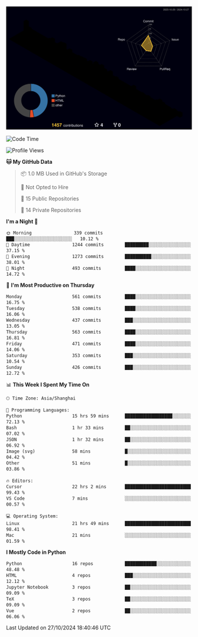 <!--![](https://raw.githubusercontent.com/BorisYang326/BorisYang326/output/github-contribution-grid-snake-dark.svg) -->
![](./profile-3d-contrib/profile-night-rainbow.svg)
<!--START_SECTION:waka-->
![Code Time](http://img.shields.io/badge/Code%20Time-584%20hrs%2036%20mins-blue)

![Profile Views](http://img.shields.io/badge/Profile%20Views-0-blue)

**🐱 My GitHub Data** 

> 📦 1.0 MB Used in GitHub's Storage 
 > 
> 🚫 Not Opted to Hire
 > 
> 📜 15 Public Repositories 
 > 
> 🔑 14 Private Repositories 
 > 
**I'm a Night 🦉** 

```text
🌞 Morning                339 commits         ███░░░░░░░░░░░░░░░░░░░░░░   10.12 % 
🌆 Daytime                1244 commits        █████████░░░░░░░░░░░░░░░░   37.15 % 
🌃 Evening                1273 commits        ██████████░░░░░░░░░░░░░░░   38.01 % 
🌙 Night                  493 commits         ████░░░░░░░░░░░░░░░░░░░░░   14.72 % 
```
📅 **I'm Most Productive on Thursday** 

```text
Monday                   561 commits         ████░░░░░░░░░░░░░░░░░░░░░   16.75 % 
Tuesday                  538 commits         ████░░░░░░░░░░░░░░░░░░░░░   16.06 % 
Wednesday                437 commits         ███░░░░░░░░░░░░░░░░░░░░░░   13.05 % 
Thursday                 563 commits         ████░░░░░░░░░░░░░░░░░░░░░   16.81 % 
Friday                   471 commits         ████░░░░░░░░░░░░░░░░░░░░░   14.06 % 
Saturday                 353 commits         ███░░░░░░░░░░░░░░░░░░░░░░   10.54 % 
Sunday                   426 commits         ███░░░░░░░░░░░░░░░░░░░░░░   12.72 % 
```


📊 **This Week I Spent My Time On** 

```text
🕑︎ Time Zone: Asia/Shanghai

💬 Programming Languages: 
Python                   15 hrs 59 mins      ██████████████████░░░░░░░   72.13 % 
Bash                     1 hr 33 mins        ██░░░░░░░░░░░░░░░░░░░░░░░   07.02 % 
JSON                     1 hr 32 mins        ██░░░░░░░░░░░░░░░░░░░░░░░   06.92 % 
Image (svg)              58 mins             █░░░░░░░░░░░░░░░░░░░░░░░░   04.42 % 
Other                    51 mins             █░░░░░░░░░░░░░░░░░░░░░░░░   03.86 % 

🔥 Editors: 
Cursor                   22 hrs 2 mins       █████████████████████████   99.43 % 
VS Code                  7 mins              ░░░░░░░░░░░░░░░░░░░░░░░░░   00.57 % 

💻 Operating System: 
Linux                    21 hrs 49 mins      █████████████████████████   98.41 % 
Mac                      21 mins             ░░░░░░░░░░░░░░░░░░░░░░░░░   01.59 % 
```

**I Mostly Code in Python** 

```text
Python                   16 repos            ████████████░░░░░░░░░░░░░   48.48 % 
HTML                     4 repos             ███░░░░░░░░░░░░░░░░░░░░░░   12.12 % 
Jupyter Notebook         3 repos             ██░░░░░░░░░░░░░░░░░░░░░░░   09.09 % 
TeX                      3 repos             ██░░░░░░░░░░░░░░░░░░░░░░░   09.09 % 
Vue                      2 repos             ██░░░░░░░░░░░░░░░░░░░░░░░   06.06 % 
```




 Last Updated on 27/10/2024 18:40:46 UTC
<!--END_SECTION:waka-->
